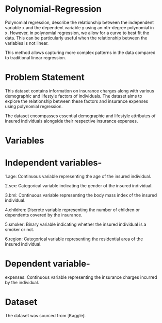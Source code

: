 # Polynomial-Regression
Polynomial regression, describe the relationship between the independent variable x and the dependent variable y using an nth-degree polynomial in x. However, in polynomial regression, we allow for a curve to best fit the data. This can be particularly useful when the relationship between the variables is not linear.

This method allows capturing more complex patterns in the data compared to traditional linear regression.

# Problem Statement
This dataset contains information on insurance charges along with various demographic and lifestyle factors of individuals. The dataset aims to explore the relationship between these factors and insurance expenses using polynomial regression.

The dataset encompasses essential demographic and lifestyle attributes of insured individuals alongside their respective insurance expenses.

# Variables
# Independent variables-

1.age: Continuous variable representing the age of the insured individual.

2.sex: Categorical variable indicating the gender of the insured individual.

3.bmi: Continuous variable representing the body mass index of the insured individual.

4.children: Discrete variable representing the number of children or dependents covered by the insurance.

5.smoker: Binary variable indicating whether the insured individual is a smoker or not.

6.region: Categorical variable representing the residential area of the insured individual.

# Dependent variable-

expenses: Continuous variable representing the insurance charges incurred by the individual.

# Dataset
The dataset was sourced from [Kaggle].


